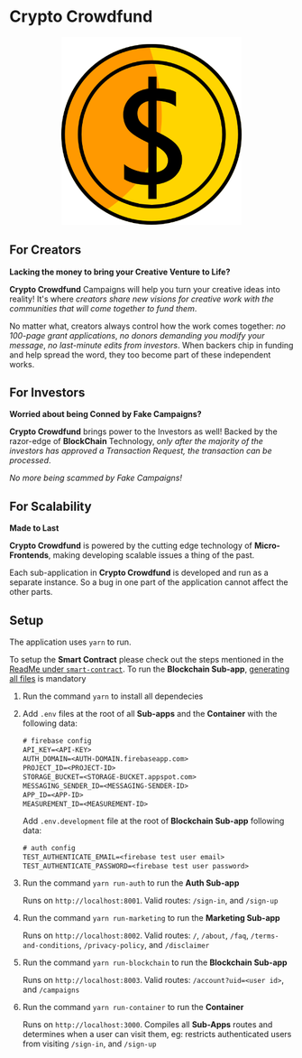 # Crypto Crowdfund

<div align="center">
    <img src="./assets/logo.png" style="width: 320px" />
</div>

## For Creators

**Lacking the money to bring your Creative Venture to Life?**

**Crypto Crowdfund** Campaigns will help you turn your creative ideas into
reality! It's where _creators share new visions for creative work with the
communities that will come together to fund them_.

No matter what, creators always control how the work comes together: _no
100-page grant applications_, _no donors demanding you modify your message_,
_no last-minute edits from investors_. When backers chip in funding and help
spread the word, they too become part of these independent works.

## For Investors

**Worried about being Conned by Fake Campaigns?**

**Crypto Crowdfund** brings power to the Investors as well! Backed by the
razor-edge of **BlockChain** Technology, _only after the majority of the investors
has approved a Transaction Request, the transaction can be processed_.

_No more being scammed by Fake Campaigns!_

## For Scalability

**Made to Last**

**Crypto Crowdfund** is powered by the cutting edge technology of
**Micro-Frontends**, making developing scalable issues a thing of the past.

Each sub-application in **Crypto Crowdfund** is developed and run as a separate
instance. So a bug in one part of the application cannot affect the other parts.

## Setup

The application uses `yarn` to run.

To setup the **Smart Contract** please check out the steps mentioned in the
[ReadMe under `smart-contract`](./packages/smart-contract/ReadMe.md#Setup).
To run the **Blockchain Sub-app**,
[generating all files](./packages/smart-contract/ReadMe.md#Generate-Files) is mandatory

1. Run the command `yarn` to install all dependecies
2. Add `.env` files at the root of all **Sub-apps** and the **Container** with the
   following data:

   ```
   # firebase config
   API_KEY=<API-KEY>
   AUTH_DOMAIN=<AUTH-DOMAIN.firebaseapp.com>
   PROJECT_ID=<PROJECT-ID>
   STORAGE_BUCKET=<STORAGE-BUCKET.appspot.com>
   MESSAGING_SENDER_ID=<MESSAGING-SENDER-ID>
   APP_ID=<APP-ID>
   MEASUREMENT_ID=<MEASUREMENT-ID>
   ```

   Add `.env.development` file at the root of **Blockchain Sub-app**
   following data:

   ```
   # auth config
   TEST_AUTHENTICATE_EMAIL=<firebase test user email>
   TEST_AUTHENTICATE_PASSWORD=<firebase test user password>
   ```

3. Run the command `yarn run-auth` to run the **Auth Sub-app**

   Runs on `http://localhost:8001`. Valid routes: `/sign-in`, and `/sign-up`

4. Run the command `yarn run-marketing` to run the **Marketing Sub-app**

   Runs on `http://localhost:8002`. Valid routes: `/`, `/about`, `/faq`,
   `/terms-and-conditions`, `/privacy-policy`, and `/disclaimer`

5. Run the command `yarn run-blockchain` to run the **Blockchain Sub-app**

   Runs on `http://localhost:8003`. Valid routes: `/account?uid=<user id>`, and
   `/campaigns`

6. Run the command `yarn run-container` to run the **Container**

   Runs on `http://localhost:3000`. Compiles all **Sub-Apps** routes and
   determines when a user can visit them, eg: restricts authenticated users
   from visiting `/sign-in`, and `/sign-up`
